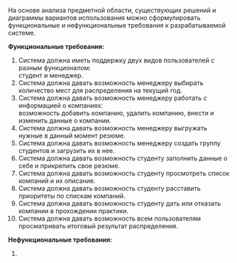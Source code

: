 На основе анализа предметной области, существующих решений и диаграммы вариантов использования можно сформулировать функциональные и нефункциональные требования к разрабатываемой системе.  

**Функциональные требования:**
1. Система должна иметь поддержку двух видов пользователей с разным функционалом:  
студент и менеджер.
2. Система должна давать возможность менеджеру выбирать количество мест для распределения на текущий год.
2. Система должна давать возможность менеджеру работать с информацией о компаниях:  
возможность добавить компанию, удалить компанию, внести и изменить данные о компании.
3. Система должна давать возможность менеджеру выгружать нужные в данный момент резюме.
4. Система должна давать возможность менеджеру создать группу студентов и загрузить их в нее.
5. Система должна давать возможность студенту заполнить данные о себе и прикрепить свое резюме.
6. Система должна давать возможность студенту просмотреть список компаний и их описание.
7. Система должна давать возможность студенту расставить приоритеты по спискам компаний.
8. Система должна давать возможность студенту дать или отказать компании в прохождении практики.
9. Система должна давать возможность всем пользователям просматривать итоговый результат распределения.

**Нефункциональные требования:**

1. 